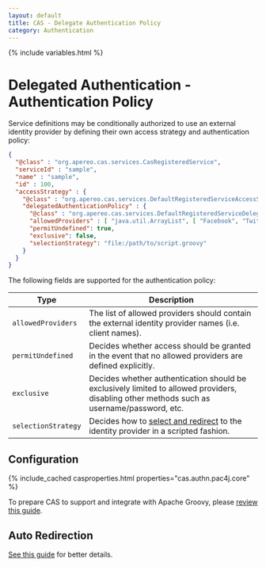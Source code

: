 ```yaml
---
layout: default
title: CAS - Delegate Authentication Policy
category: Authentication
---
```


{% include variables.html %}

# Delegated Authentication - Authentication Policy

Service definitions may be conditionally authorized to use an external identity provider
by defining their own access strategy and authentication policy:

```json
{
  "@class" : "org.apereo.cas.services.CasRegisteredService",
  "serviceId" : "sample",
  "name" : "sample",
  "id" : 100,
  "accessStrategy" : {
    "@class" : "org.apereo.cas.services.DefaultRegisteredServiceAccessStrategy",
    "delegatedAuthenticationPolicy" : {
      "@class" : "org.apereo.cas.services.DefaultRegisteredServiceDelegatedAuthenticationPolicy",
      "allowedProviders" : [ "java.util.ArrayList", [ "Facebook", "Twitter" ] ],
      "permitUndefined": true,
      "exclusive": false,
      "selectionStrategy": "file:/path/to/script.groovy"
    }
  }
}
```
     
The following fields are supported for the authentication policy:

| Type                | Description                                                                                                                                |
|---------------------|--------------------------------------------------------------------------------------------------------------------------------------------|
| `allowedProviders`  | The list of allowed providers should contain the external identity provider names (i.e. client names).                                     |
| `permitUndefined`   | Decides whether access should be granted in the event that no allowed providers are defined explicitly.                                    |
| `exclusive`         | Decides whether authentication should be exclusively limited to allowed providers, disabling other methods such as username/password, etc. |
| `selectionStrategy` | Decides how to [select and redirect](Delegate-Authentication-Redirection.html) to the identity provider in a scripted fashion.             |

## Configuration

{% include_cached casproperties.html properties="cas.authn.pac4j.core" %}

To prepare CAS to support and integrate with Apache Groovy, please [review this guide](../integration/Apache-Groovy-Scripting.html).

## Auto Redirection

[See this guide](Delegate-Authentication-Redirection.html) for better details.
